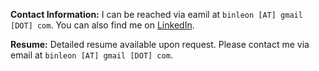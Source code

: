 **Contact Information:** I can be reached via eamil at `binleon [AT] gmail [DOT] com`. You can also find me on [LinkedIn](https://www.linkedin.com/in/binbinli/).

**Resume:** Detailed resume available upon request. Please contact me via email at `binleon [AT] gmail [DOT] com`.